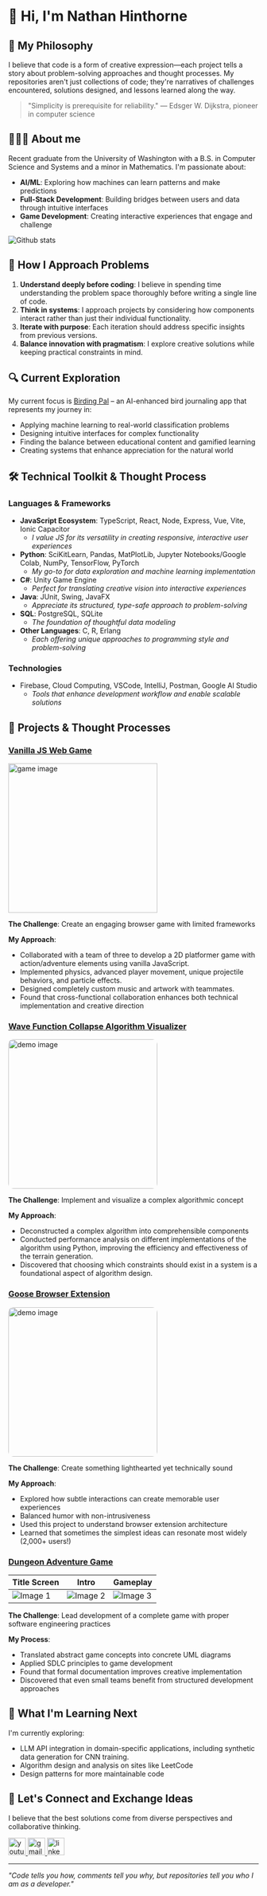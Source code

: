 # 👋 Hi, I'm Nathan Hinthorne

## 💭 My Philosophy

I believe that code is a form of creative expression—each project tells a story about problem-solving approaches and thought processes. My repositories aren't just collections of code; they're narratives of challenges encountered, solutions designed, and lessons learned along the way.

> "Simplicity is prerequisite for reliability." — Edsger W. Dijkstra, pioneer in computer science

## 👨🏻‍💻 About me

Recent graduate from the University of Washington with a B.S. in Computer Science and Systems and a minor in Mathematics. I'm passionate about:

- **AI/ML**: Exploring how machines can learn patterns and make predictions
- **Full-Stack Development**: Building bridges between users and data through intuitive interfaces
- **Game Development**: Creating interactive experiences that engage and challenge

![Github stats](https://github-readme-stats.vercel.app/api?username=NathanHinthorne)

## 🧠 How I Approach Problems

1. **Understand deeply before coding**: I believe in spending time understanding the problem space thoroughly before writing a single line of code.
2. **Think in systems**: I approach projects by considering how components interact rather than just their individual functionality.
3. **Iterate with purpose**: Each iteration should address specific insights from previous versions.
4. **Balance innovation with pragmatism**: I explore creative solutions while keeping practical constraints in mind.

## 🔍 Current Exploration

My current focus is [Birding Pal](https://github.com/NathanHinthorne/bird-identifier-app) – an AI-enhanced bird journaling app that represents my journey in:
- Applying machine learning to real-world classification problems
- Designing intuitive interfaces for complex functionality
- Finding the balance between educational content and gamified learning
- Creating systems that enhance appreciation for the natural world

## 🛠️ Technical Toolkit & Thought Process

### Languages & Frameworks
- **JavaScript Ecosystem**: TypeScript, React, Node, Express, Vue, Vite, Ionic Capacitor
  - *I value JS for its versatility in creating responsive, interactive user experiences*
- **Python**: SciKitLearn, Pandas, MatPlotLib, Jupyter Notebooks/Google Colab, NumPy, TensorFlow, PyTorch
  - *My go-to for data exploration and machine learning implementation*
- **C#**: Unity Game Engine
  - *Perfect for translating creative vision into interactive experiences*
- **Java**: JUnit, Swing, JavaFX
  - *Appreciate its structured, type-safe approach to problem-solving*
- **SQL**: PostgreSQL, SQLite
  - *The foundation of thoughtful data modeling*
- **Other Languages**: C, R, Erlang
  - *Each offering unique approaches to programming style and problem-solving*

### Technologies
- Firebase, Cloud Computing, VSCode, IntelliJ, Postman, Google AI Studio
  - *Tools that enhance development workflow and enable scalable solutions*

## 🔬 Projects & Thought Processes

### [Vanilla JS Web Game](https://github.com/GoodBadChad/good-bad-chad-br)
<img src="https://github.com/user-attachments/assets/5fbd2770-f135-4141-8a99-fb0be39f7e52" alt="game image" width="300">

**The Challenge**: Create an engaging browser game with limited frameworks

**My Approach**:
-	Collaborated with a team of three to develop a 2D platformer game with action/adventure elements using vanilla JavaScript.
-	Implemented physics, advanced player movement, unique projectile behaviors, and particle effects.
-	Designed completely custom music and artwork with teammates.
- Found that cross-functional collaboration enhances both technical implementation and creative direction

### [Wave Function Collapse Algorithm Visualizer](https://nathanhinthorne.github.io/Wave-Function-Collapse-p5js/)
<img src="https://github.com/user-attachments/assets/069eb347-c3c6-4c80-9a3e-38b3ddf1e5f8" alt="demo image" width="300" style="border-radius: 10px;">

**The Challenge**: Implement and visualize a complex algorithmic concept

**My Approach**:
- Deconstructed a complex algorithm into comprehensible components
- Conducted performance analysis on different implementations of the algorithm using Python, improving the efficiency and effectiveness of the terrain generation.
- Discovered that choosing which constraints should exist in a system is a foundational aspect of algorithm design.

### [Goose Browser Extension](https://chromewebstore.google.com/detail/annoying-goose/eejfnccgoejgidifcgpphjjfodmiofkm)
<img src="https://github.com/user-attachments/assets/95789a36-841c-4884-a79f-f50290ded72e" alt="demo image" width="300" style="border-radius: 10px;">

**The Challenge**: Create something lighthearted yet technically sound

**My Approach**:
- Explored how subtle interactions can create memorable user experiences
- Balanced humor with non-intrusiveness
- Used this project to understand browser extension architecture
- Learned that sometimes the simplest ideas can resonate most widely (2,000+ users!)

### [Dungeon Adventure Game](https://github.com/NathanHinthorne/Fallen-Champions)
| Title Screen | Intro | Gameplay |
|---------|---------|---------|
| ![Image 1](https://github.com/user-attachments/assets/aac65a27-702e-45f3-9b40-74b1c6966536) | ![Image 2](https://github.com/user-attachments/assets/42381e2e-7132-461c-abd4-a871cb9a1479) | ![Image 3](https://github.com/user-attachments/assets/ade5c023-0455-445b-899a-9f8e7bffe51b) |

**The Challenge**: Lead development of a complete game with proper software engineering practices

**My Process**:
- Translated abstract game concepts into concrete UML diagrams
- Applied SDLC principles to game development
- Found that formal documentation improves creative implementation
- Discovered that even small teams benefit from structured development approaches

## 🚀 What I'm Learning Next

I'm currently exploring:
- LLM API integration in domain-specific applications, including  synthetic data generation for CNN training.
- Algorithm design and analysis on sites like LeetCode
- Design patterns for more maintainable code

## 🔌 Let's Connect and Exchange Ideas

I believe that the best solutions come from diverse perspectives and collaborative thinking.

<div align="left">
  <a href="https://www.youtube.com/@NathanHinthorne" target="_blank">
    <img src="https://img.shields.io/static/v1?message=Youtube&logo=youtube&label=&color=FF0000&logoColor=white&labelColor=&style=for-the-badge" height="35" alt="youtube logo"  />
  </a>
  <a href="mailto:nathanrh856@gmail.com" target="_blank">
    <img src="https://img.shields.io/static/v1?message=Gmail&logo=gmail&label=&color=D14836&logoColor=white&labelColor=&style=for-the-badge" height="35" alt="gmail logo"  />
  </a>
  <a href="https://www.linkedin.com/in/nathan-hinthorne-6b58101b8/" target="_blank">
    <img src="https://img.shields.io/static/v1?message=LinkedIn&logo=linkedin&label=&color=0077B5&logoColor=white&labelColor=&style=for-the-badge" height="35" alt="linkedin logo"  />
  </a>
</div>

---

*"Code tells you how, comments tell you why, but repositories tell you who I am as a developer."*

